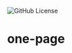 ![GitHub License](https://img.shields.io/github/license/hellrodrigues/one-page?style=for-the-badge)
# one-page
